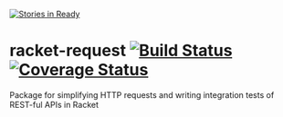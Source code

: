 [![Stories in Ready](https://badge.waffle.io/jackfirth/racket-request.png?label=ready&title=Ready)](https://waffle.io/jackfirth/racket-request)
# racket-request [![Build Status](https://travis-ci.org/jackfirth/racket-request.svg?branch=master)](https://travis-ci.org/jackfirth/racket-request) [![Coverage Status](https://coveralls.io/repos/jackfirth/racket-request/badge.svg?branch=master&service=github)](https://coveralls.io/github/jackfirth/racket-request?branch=master)

Package for simplifying HTTP requests and writing integration tests of REST-ful APIs in Racket
